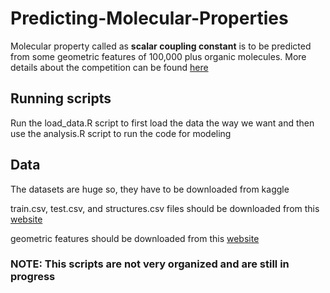 # Predicting-Molecular-Properties

Molecular property called as **scalar coupling constant** is to be predicted from some geometric features of 100,000 plus organic molecules.
More details about the competition can be found [here](https://www.kaggle.com/c/champs-scalar-coupling)

## Running scripts

Run the load_data.R script to first load the data the way we want and then use the analysis.R script to run the code for modeling

## Data
The datasets are huge so, they have to be downloaded from kaggle

train.csv, test.csv, and structures.csv files should be downloaded from this [website](https://www.kaggle.com/c/champs-scalar-coupling/data)

geometric features should be downloaded from this [website](https://www.kaggle.com/bigironsphere/simple-molecular-geometry-features)

### NOTE: This scripts are not very organized and are still in progress